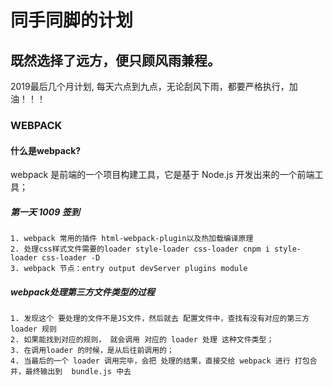 # 同手同脚的计划
## 既然选择了远方，便只顾风雨兼程。
2019最后几个月计划,
每天六点到九点，无论刮风下雨，都要严格执行，加油！！！
### WEBPACK
#### 什么是webpack?
webpack 是前端的一个项目构建工具，它是基于 Node.js 开发出来的一个前端工具；
##### 第一天 1009 签到
    1. webpack 常用的插件 html-webpack-plugin以及热加载编译原理
    2. 处理css样式文件需要的loader style-loader css-loader cnpm i style-loader css-loader -D
    3. webpack 节点：entry output devServer plugins module
 ##### webpack处理第三方文件类型的过程
 ```
 1. 发现这个 要处理的文件不是JS文件，然后就去 配置文件中，查找有没有对应的第三方 loader 规则
 2. 如果能找到对应的规则， 就会调用 对应的 loader 处理 这种文件类型；
 3. 在调用loader 的时候，是从后往前调用的；
 4. 当最后的一个 loader 调用完毕，会把 处理的结果，直接交给 webpack 进行 打包合并，最终输出到  bundle.js 中去
 ```

